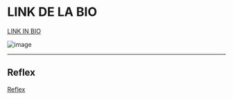 # LINK DE LA BIO


<a href="https://lllit.reflex.run/" target="blank">LINK IN BIO</a>


![image](https://github.com/user-attachments/assets/cd77c07c-41f4-4826-8790-e151d510d5d2)
_________________________________

## Reflex

<a href="https://reflex.dev/" target="blank">Reflex</a>


